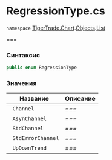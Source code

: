 
# RegressionType.cs
`namespace` [TigerTrade.Chart](../../../../../TigerTrade.Chart.md).[Objects](../../../../../TigerTrade.Chart/Objects.md).[List](../../../../../TigerTrade.Chart/Objects/List.md)



===

### Синтаксис
```csharp
public enum RegressionType
```


### Значения
| Название | Описание |
| --- | --- |
| ` Channel` | *===* |
| ` AsynChannel` | *===* |
| ` StdChannel` | *===* |
| ` StdErrorChannel` | *===* |
| ` UpDownTrend` | *===* |




